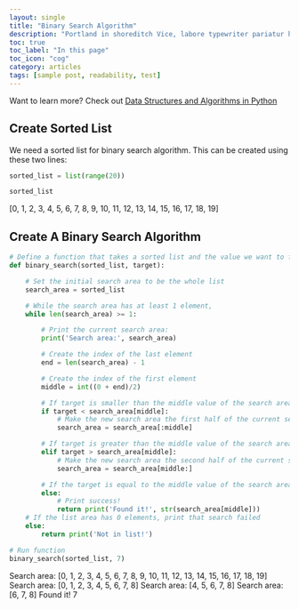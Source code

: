 ```yaml
---
layout: single
title: "Binary Search Algorithm"
description: "Portland in shoreditch Vice, labore typewriter pariatur hoodie fap sartorial Austin. Pinterest literally occupy Schlitz forage."
toc: true
toc_label: "In this page"
toc_icon: "cog"
category: articles
tags: [sample post, readability, test]
---
```

Want to learn more? Check out [Data Structures and Algorithms in Python](http://amzn.to/2kjkqWQ)

## Create Sorted List

We need a sorted list for binary search algorithm. This can be created using these two lines:

```python
sorted_list = list(range(20))

sorted_list
```

[0, 1, 2, 3, 4, 5, 6, 7, 8, 9, 10, 11, 12, 13, 14, 15, 16, 17, 18, 19]

## Create A Binary Search Algorithm

```python
# Define a function that takes a sorted list and the value we want to find,
def binary_search(sorted_list, target):

    # Set the initial search area to be the whole list
    search_area = sorted_list

    # While the search area has at least 1 element,
    while len(search_area) >= 1:

        # Print the current search area:
        print('Search area:', search_area)

        # Create the index of the last element
        end = len(search_area) - 1

        # Create the index of the first element
        middle = int((0 + end)/2)

        # If target is smaller than the middle value of the search area
        if target < search_area[middle]:
            # Make the new search area the first half of the current search area
            search_area = search_area[:middle]

        # If target is greater than the middle value of the search area
        elif target > search_area[middle]:
            # Make the new search area the second half of the current search area
            search_area = search_area[middle:]

        # If the target is equal to the middle value of the search area:
        else:
            # Print success!
            return print('Found it!', str(search_area[middle]))
    # If the list area has 0 elements, print that search failed
    else:
        return print('Not in list!')

# Run function
binary_search(sorted_list, 7)
```

Search area: [0, 1, 2, 3, 4, 5, 6, 7, 8, 9, 10, 11, 12, 13, 14, 15, 16, 17, 18, 19]
Search area: [0, 1, 2, 3, 4, 5, 6, 7, 8]
Search area: [4, 5, 6, 7, 8]
Search area: [6, 7, 8]
Found it! 7
